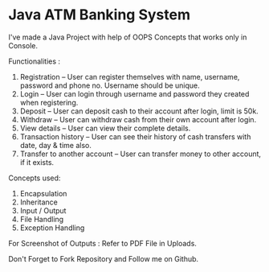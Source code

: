 # Java ATM Banking System

I've made a Java Project with help of OOPS Concepts that works only in Console.

Functionalities :
1. Registration – User can register themselves with name, username, password and phone no. Username should be unique.
2. Login – User can login through username and password they created when registering.
3. Deposit – User can deposit cash to their account after login, limit is 50k.
4. Withdraw – User can withdraw cash from their own account after login.
5. View details – User can view their complete details.
6. Transaction history – User can see their history of cash transfers with date, day & time also.
7. Transfer to another account – User can transfer money to other account, if it exists.

Concepts used:
1. Encapsulation
2. Inheritance
3. Input / Output
4. File Handling
5. Exception Handling

For Screenshot of Outputs :
Refer to PDF File in Uploads.

Don't Forget to Fork Repository and Follow me on Github.

